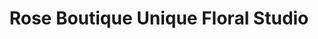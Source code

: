 ---
title: "Rose Boutique Unique Floral Studio"
url: /limeport/rose-boutique-unique-floral-studio/
shop: florist
---
